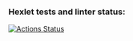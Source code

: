 ### Hexlet tests and linter status:
[![Actions Status](https://github.com/alexamuek/qa-engineer-project-85/workflows/hexlet-check/badge.svg)](https://github.com/alexamuek/qa-engineer-project-85/actions)
